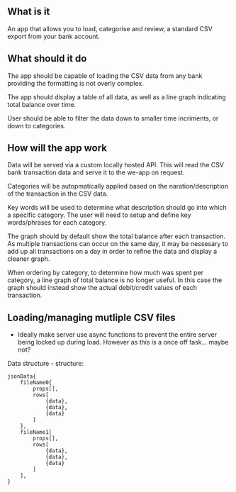 ## What is it
An app that allows you to load, categorise and review, a standard CSV export from your bank account.

## What should it do
The app should be capable of loading the CSV data from any bank providing the formatting is not overly complex.

The app should display a table of all data, as well as a line graph indicating total balance over time.

User should be able to filter the data down to smaller time incriments, or down to categories.

## How will the app work
Data will be served via a custom locally hosted API. This will read the CSV bank transaction data and serve it to the we-app on request.

Categories will be autopmatically applied based on the naration/description of the transaction in the CSV data.

Key words will be used to determine what description should go into which a specific category.
The user will need to setup and define key words/phrases for each category.

The graph should by default show the total balance after each transaction.
As multiple transactions can occur on the same day, it may be nessesary to add up all transactions on a day in order to refine the data and display a cleaner graph.

When ordering by category, to determine how much was spent per category, a line graph of total balance is no longer useful. In this case the graph should instead show the actual debit/credit values of each transaction.

## Loading/managing mutliple CSV files
- Ideally make server use async functions to prevent the entire server being locked up during load. However as this is a once off task... maybe not?

Data structure - structure:
```
jsonData{
    fileName0{
        props[],
        rows[
            {data},
            {data},
            {data}
        ]
    },
    fileName1[
        props[],
        rows[
            {data},
            {data},
            {data}
        ]
    ],
}
```